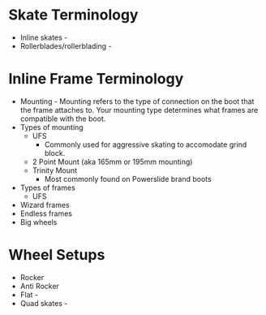# Skate Terminology

- Inline skates -
- Rollerblades/rollerblading -

# Inline Frame Terminology

- Mounting - Mounting refers to the type of connection on the boot that the frame attaches to. Your mounting type determines what frames are compatible with the boot.
- Types of mounting
  - UFS
    - Commonly used for aggressive skating to accomodate grind block.
  - 2 Point Mount (aka 165mm or 195mm mounting)
  - Trinity Mount
    - Most commonly found on Powerslide brand boots
- Types of frames
  - UFS
- Wizard frames
- Endless frames
- Big wheels

# Wheel Setups

- Rocker
- Anti Rocker
- Flat -
- Quad skates -
